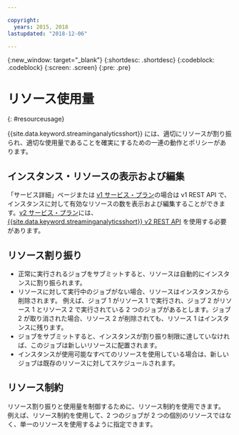 ```yaml
---

copyright:
  years: 2015, 2018
lastupdated: "2018-12-06"

---
```


<!-- Attribute definitions -->
{:new_window: target="_blank"}
{:shortdesc: .shortdesc}
{:codeblock: .codeblock}
{:screen: .screen}
{:pre: .pre}


# リソース使用量
{: #resourceusage}

{{site.data.keyword.streaminganalyticsshort}} には、適切にリソースが割り振られ、適切な使用量であることを確実にするための一連の動作とポリシーがあります。

## インスタンス・リソースの表示および編集
「サービス詳細」ページまたは [v1 サービス・プラン](/docs/services/StreamingAnalytics/service_plans.html)の場合は v1 REST API で、インスタンスに対して有効なリソースの数を表示および編集することができます。[v2 サービス・プラン](/docs/services/StreamingAnalytics/service_plans.html)には、[{{site.data.keyword.streaminganalyticsshort}} v2 REST API](https://{DomainName}/apidocs/streaming-analytics-v2#get-a-streaming-analytics-instance) を使用する必要があります。

## リソース割り振り
- 正常に実行されるジョブをサブミットすると、リソースは自動的にインスタンスに割り振られます。
- リソースに対して実行中のジョブがない場合、リソースはインスタンスから削除されます。 例えば、ジョブ 1 がリソース 1 で実行され、ジョブ 2 がリソース 1 とリソース 2 で実行されている 2 つのジョブがあるとします。ジョブ 2 が取り消された場合、リソース 2 が削除されても、リソース 1 はインスタンスに残ります。
- ジョブをサブミットすると、インスタンスが割り振り制限に達していなければ、このジョブは新しいリソースに配置されます。
- インスタンスが使用可能なすべてのリソースを使用している場合は、新しいジョブは既存のリソースに対してスケジュールされます。

## リソース制約

リソース割り振りと使用量を制御するために、リソース制約を使用できます。 例えば、リソース制約を使用して、2 つのジョブが 2 つの個別のリソースではなく、単一のリソースを使用するように指定できます。
